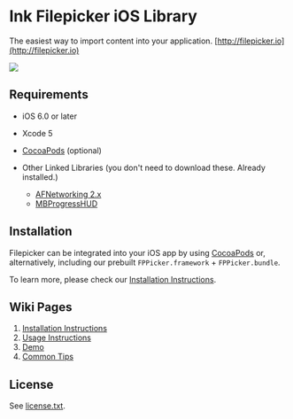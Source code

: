 # Ink Filepicker iOS Library


The easiest way to import content into your application.
[http://filepicker.io](http://filepicker.io)

<img src="https://github.com/Ink/ios-picker/raw/cleanup-for-ios6/Docs/filepicker_ios.png" class="center">

## Requirements

  - iOS 6.0 or later
  - Xcode 5
  - [CocoaPods](http://cocoapods.org) (optional)

  - Other Linked Libraries (you don't need to download these. Already installed.)
    - [AFNetworking 2.x](https://github.com/AFNetworking/AFNetworking/)
    - [MBProgressHUD](https://github.com/jdg/MBProgressHUD)

## Installation

  Filepicker can be integrated into your iOS app by using [CocoaPods](http://cocoapods.org/) or, alternatively, including our prebuilt `FPPicker.framework` + `FPPicker.bundle`.

  To learn more, please check our [Installation Instructions](https://github.com/Ink/ios-picker/wiki/1.-Installation).

## Wiki Pages

  1. [Installation Instructions](https://github.com/Ink/ios-picker/wiki/1.-Installation)
  2. [Usage Instructions](https://github.com/Ink/ios-picker/wiki/2.-Usage-instructions)
  3. [Demo](https://github.com/Ink/ios-picker/wiki/3.-Demo)
  4. [Common Tips](https://github.com/Ink/ios-picker/wiki/4.-Common-Tips)

## License

See [license.txt](https://github.com/Ink/ios-picker/raw/cleanup-for-ios6/license.txt).
